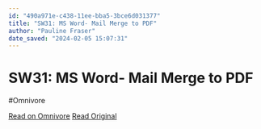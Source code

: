 ```yaml
---
id: "490a971e-c438-11ee-bba5-3bce6d031377"
title: "SW31: MS Word- Mail Merge to PDF"
author: "Pauline Fraser"
date_saved: "2024-02-05 15:07:31"
---
```


# SW31: MS Word- Mail Merge to PDF
#Omnivore

[Read on Omnivore](https://omnivore.app/me/u-4-a-090740-c-438-11-ee-a-686-67-de-318-d-2161-ms-word-mail-mer-18d79cf6d43)
[Read Original](https://www.abdn.ac.uk/toolkit/documents/uploads/ms-word-mail-merge-pdf.pdf)


